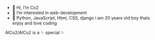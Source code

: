 - 👋 Hi, I’m Co2
- 👀 I’m interested in web-development
- 🌱 Python, JavaScript, Html, CSS, django
i am 20 years old boy thats enjoy and love coding

AlCo2/AlCo2 is a ✨ special ✨
